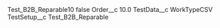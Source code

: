 <?xml version="1.0" encoding="UTF-8"?>
<CustomMetadata xmlns="http://soap.sforce.com/2006/04/metadata" xmlns:xsi="http://www.w3.org/2001/XMLSchema-instance" xmlns:xsd="http://www.w3.org/2001/XMLSchema">
    <label>Test_B2B_Reparable10</label>
    <protected>false</protected>
    <values>
        <field>Order__c</field>
        <value xsi:type="xsd:double">10.0</value>
    </values>
    <values>
        <field>TestData__c</field>
        <value xsi:type="xsd:string">WorkTypeCSV</value>
    </values>
    <values>
        <field>TestSetup__c</field>
        <value xsi:type="xsd:string">Test_B2B_Reparable</value>
    </values>
</CustomMetadata>
